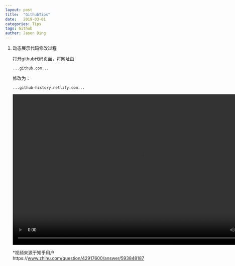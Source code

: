 ```yaml
---
layout: post
title:  "GithubTips"
date:   2019-03-01
categories: Tips
tags: Github
auther: Jason Ding
---
```




1. 动态展示代码修改过程

   打开github代码页面，将网址由

   ```
   ...github.com...
   ```

   修改为：

   ```
   ...github-history.netlify.com...
   ```

   <video src="https://zhihuxiazai.com/storage/downloader/videos/1077934316742447104/hd.mp4?attname=1077934316742447104.hd.mp4" width="820" height="480"
   controls="controls"></video> 

   *视频来源于知乎用户https://www.zhihu.com/question/42917600/answer/593848187

